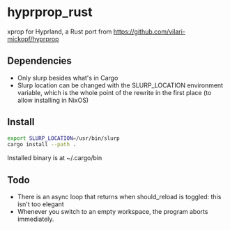 # hyprprop_rust
xprop for Hyprland, a Rust port from https://github.com/vilari-mickopf/hyprprop

## Dependencies
- Only slurp besides what's in Cargo
- Slurp location can be changed with the SLURP_LOCATION environment variable, which is the whole point of the rewrite in the first place (to allow installing in NixOS)

## Install
```bash
export SLURP_LOCATION=/usr/bin/slurp
cargo install --path .
```
Installed binary is at ~/.cargo/bin

## Todo
- There is an async loop that returns when should_reload is toggled: this isn't too elegant
- Whenever you switch to an empty workspace, the program aborts immediately.
